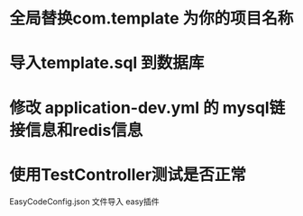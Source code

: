 # 全局替换com.template 为你的项目名称
# 导入template.sql 到数据库

# 修改 application-dev.yml 的 mysql链接信息和redis信息

# 使用TestController测试是否正常



EasyCodeConfig.json 文件导入 easy插件